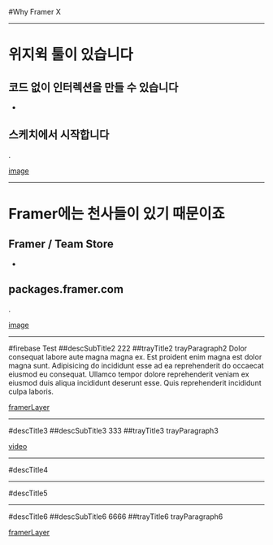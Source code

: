 #Why Framer X

---

# 위지윅 툴이 있습니다

## 코드 없이 인터렉션을 만들 수 있습니다

-

## 스케치에서 시작합니다

.

[image](framer.jpg)

---

# Framer에는 천사들이 있기 때문이죠

## Framer / Team Store

-

## packages.framer.com

.

[image](framer-store.png)

---

#firebase Test
##descSubTitle2
222
##trayTitle2
trayParagraph2 Dolor consequat labore aute magna magna ex. Est proident enim magna est dolor magna sunt. Adipisicing do incididunt esse ad ea reprehenderit do occaecat eiusmod eu consequat. Ullamco tempor dolore reprehenderit veniam ex eiusmod duis aliqua incididunt deserunt esse. Quis reprehenderit incididunt culpa laboris.

[framerLayer](3)

---

#descTitle3
##descSubTitle3
333
##trayTitle3
trayParagraph3

[video](intro.mp4)

---

#descTitle4

---

#descTitle5

---

#descTitle6
##descSubTitle6
6666
##trayTitle6
trayParagraph6

[framerLayer](1)
